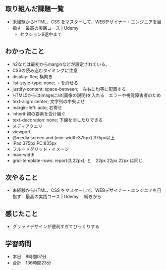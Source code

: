 ## 取り組んだ課題一覧
- 未経験からHTML、CSS をマスターして、WEBデザイナー・エンジニアを目指す　最高の実践コース | Udemy 
    - セクション9途中まで
## わかったこと
- h2などは最初からmarginなどが設定されている。
- CSSの読み込むタイミングに注意
- display: flex; 横向き
- list-style-type: none; ・を消せる
- justify-content: space-between;　左右に均等に配置する
- HTML5からはimageにalt(画像の説明)を入れる　エラーや視覚障害者のため
- text-align: center; 文字列の中央よせ
- margin-left: auto; 右寄せ
- inherit 親の要素を受け継ぐ
- text-decoration: none; 下線を消したりできる
- メディアクエリ
- viewport <meta name="viewport" content="width=device-width">
- @media screen and (min-width:375px) 375px以上
- iPad:375px PC:835px
- フルードグリッド・イメージ
- max-width
- grid-template-rows: report(3,22px); と　22px 22px 22px は同じ
## 次やること
- 未経験からHTML、CSS をマスターして、WEBデザイナー・エンジニアを目指す　最高の実践コース | Udemy 　続きから
## 感じたこと
- グリッドデザインが便利すぎてびっくりする
## 学習時間
- 本日　8時間07分
- 合計　136時間23分